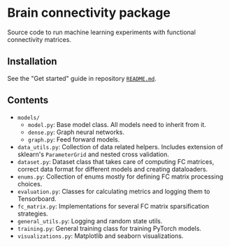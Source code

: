 # Brain connectivity package

Source code to run machine learning experiments with functional connectivity matrices.

## Installation

See the "Get started" guide in repository [`README.md`](../README.md).

## Contents

- `models/`
  - `model.py`: Base model class. All models need to inherit from it.
  - `dense.py`: Graph neural networks.
  - `graph.py`: Feed forward models.
- `data_utils.py`: Collection of data related helpers. Includes extension of sklearn's `ParameterGrid` and nested cross validation.
- `dataset.py`: Dataset class that takes care of computing FC matrices, correct data format for different models and creating dataloaders.
- `enums.py`: Collection of enums mostly for defining FC matrix processing choices.
- `evaluation.py`: Classes for calculating metrics and logging them to Tensorboard.
- `fc_matrix.py`: Implementations for several FC matrix sparsification strategies.
- `general_utils.py`: Logging and random state utils.
- `training.py`: General training class for training PyTorch models.
- `visualizations.py`: Matplotlib and seaborn visualizations.
